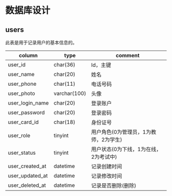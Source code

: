 # 数据库设计



## users

此表是用于记录用户的基本信息的。

| column          | type         | comment                               |
| --------------- | ------------ | ------------------------------------- |
| user_id         | char(36)     | Id，主键                              |
| user_name       | char(20)     | 姓名                                  |
| user_phone      | char(11)     | 电话号码                              |
| user_photo      | varchar(100) | 头像                                  |
| user_login_name | char(20)     | 登录账户                              |
| user_password   | char(20)     | 登录密码                              |
| user_card_id    | char(18)     | 身份证号                              |
| user_role       | tinyint      | 用户角色(0为管理员，1为教师，2为学生) |
| user_status     | tinyint      | 用户状态(0为下线，1为在线，2为考试中) |
| user_created_at | datetime     | 记录创建时间                          |
| user_updated_at | datetime     | 记录修改时间                          |
| user_deleted_at | datetime     | 记录是否删除(删除)                    |

